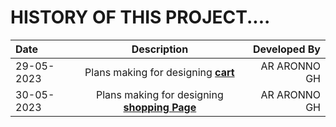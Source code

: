 # HISTORY OF THIS PROJECT....

| Date        | Description | Developed By  |
| :---        |    :----:   |          ---: |
| 29-05-2023      | Plans making for designing __[cart](Cart.md)__  | AR ARONNO GH  |
| 30-05-2023   | Plans making for designing __[shopping Page](shoppingPage.md)__          | AR ARONNO GH  |
